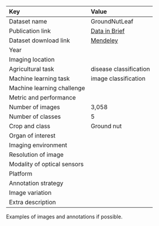 
| Key                         | Value                                                                                |
|:----------------------------|:-------------------------------------------------------------------------------------|
| Dataset name                | GroundNutLeaf                                                                        |
| Publication link            | [Data in Brief](https://www.sciencedirect.com/science/article/pii/S2352340923003049) |
| Dataset download link       | [Mendeley](https://data.mendeley.com/datasets/22p2vcbxfk/3)                          |
| Year                        |                                                                                      |
| Imaging location            |                                                                                      |
| Agricultural task           | disease classification                                                               |
| Machine learning task       | image classification                                                                 |
| Machine learning challenge  |                                                                                      |
| Metric and performance      |                                                                                      |
| Number of images            | 3,058                                                                                |
| Number of classes           | 5                                                                                    |
| Crop and class              | Ground nut                                                                           |
| Organ of interest           |                                                                                      |
| Imaging environment         |                                                                                      |
| Resolution of image         |                                                                                      |
| Modality of optical sensors |                                                                                      |
| Platform                    |                                                                                      |
| Annotation strategy         |                                                                                      |
| Image variation             |                                                                                      |
| Extra description           |                                                                                      |


Examples of images and annotations if possible.
